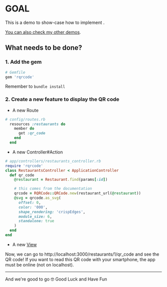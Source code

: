 # GOAL

This is a demo to show-case how to implement .

[You can also check my other demos](https://github.com/andrerferrer/dedemos/blob/master/README.md#ded%C3%A9mos).

## What needs to be done?

### 1. Add the gem
```ruby
# Gemfile
gem 'rqrcode'
```
Remember to `bundle install`

### 2. Create a new feature to display the QR code
  * A new Route
  ```ruby
  # config/routes.rb
    resources :restaurants do
      member do
        get :qr_code
      end
    end
  ```
  * A new Controller#Action
  ```ruby
  # app/controllers/restaurants_controller.rb
  require 'rqrcode'
  class RestaurantsController < ApplicationController
    def qr_code
      @restaurant = Restaurant.find(params[:id])

      # this comes from the documentation
      qrcode = RQRCode::QRCode.new(restaurant_url(@restaurant))
      @svg = qrcode.as_svg(
        offset: 0,
        color: '000',
        shape_rendering: 'crispEdges',
        module_size: 6,
        standalone: true
      )
    end
  end
  ```
  * A new [View](app/views/restaurants/qr_code.html.erb)

Now, we can go to http://localhost:3000/restaurants/1/qr_code and see the QR code!
If you want to read this QR code with your smartphone, the app must be online (not on localhost).

---

And we're good to go 🤓
Good Luck and Have Fun
